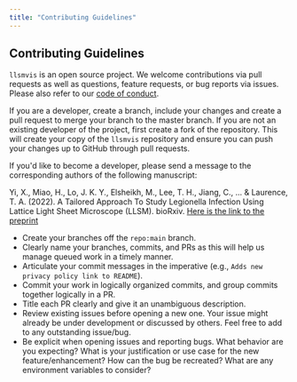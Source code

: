 ```yaml
---
title: "Contributing Guidelines"
---
```


## Contributing Guidelines

`llsmvis` is an open source project. We welcome contributions via pull requests as well as questions, 
feature requests, or bug reports via issues. 
Please also refer to our 
[code of conduct](https://github.com/xiyuyi-at-LLNL/llsmvis/master/CODE_OF_CONDUCT.md).

If you are a developer, create a branch, include your changes and create a pull request to merge your branch to the master branch. 
If you are not an existing developer of the project, first create a fork of the repository. This will create your copy of the `llsmvis` repository 
and ensure you can push your changes up to GitHub through pull requests.

If you'd like to become a developer, please send a message to the corresponding authors of the following manuscript:

Yi, X., Miao, H., Lo, J. K. Y., Elsheikh, M., Lee, T. H., Jiang, C., ... & Laurence, T. A. (2022). A Tailored Approach To Study Legionella Infection Using Lattice Light Sheet Microscope (LLSM). bioRxiv.
[ Here is the link to the preprint](https://www.biorxiv.org/content/10.1101/2022.03.20.485032v1.abstract)

* Create your branches off the `repo:main` branch.
* Clearly name your branches, commits, and PRs as this will help us manage queued work in a timely manner.
* Articulate your commit messages in the imperative (e.g., `Adds new privacy policy link to README`).
* Commit your work in logically organized commits, and group commits together logically in a PR.
* Title each PR clearly and give it an unambiguous description.
* Review existing issues before opening a new one. Your issue might already be under development or 
discussed by others. Feel free to add to any outstanding issue/bug.
* Be explicit when opening issues and reporting bugs. What behavior are you expecting? 
What is your justification or use case for the new feature/enhancement? How can the bug be recreated? What are any environment variables to consider?
